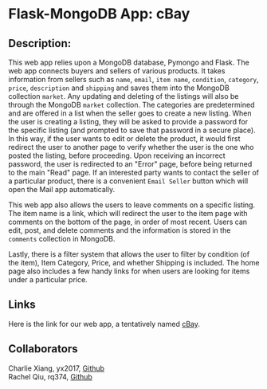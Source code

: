 # Flask-MongoDB App: cBay

## Description:

This web app relies upon a MongoDB database, Pymongo and Flask. The web app connects buyers and sellers of various products. It takes information from sellers such as `name`, `email`, `item name`, `condition`, `category`, `price`, `description` and `shipping` and saves them into the MongoDB collection `market`. Any updating and deleting of the listings will also be through the MongoDB `market` collection. The categories are predetermined and are offered in a list when the seller goes to create a new listing. When the user is creating a listing, they will be asked to provide a password for the specific listing (and prompted to save that password in a secure place). In this way, if the user wants to edit or delete the product, it would first redirect the user to another page to verify whether the user is the one who posted the listing, before proceeding. Upon receiving an incorrect password, the user is redirected to an "Error" page, before being returned to the main "Read" page. If an interested party wants to contact the seller of a particular product, there is a convenient `Email Seller` button which will open the Mail app automatically.

This web app also allows the users to leave comments on a specific listing. The item name is a link, which will redirect the user to the item page with comments on the bottom of the page, in order of most recent. Users can edit, post, and delete comments and the information is stored in the `comments` collection in MongoDB. 

Lastly, there is a filter system that allows the user to filter by condition (of the item), Item Category, Price, and whether Shipping is included. The home page also includes a few handy links for when users are looking for items under a particular price.
 
## Links

Here is the link for our web app, a tentatively named [cBay](https://i6.cims.nyu.edu/~yx2017/web-app-charlie-solo/flask.cgi/).

## Collaborators

Charlie Xiang, yx2017, [Github](https://github.com/xiang-charlie)  
Rachel Qiu, rq374, [Github](https://github.com/Rachelq7)
